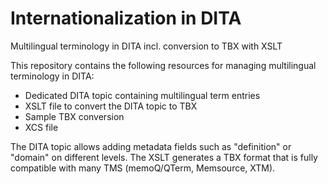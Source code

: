 # Internationalization in DITA
Multilingual terminology in DITA incl. conversion to TBX with XSLT

This repository contains the following resources for managing multilingual terminology in DITA:
- Dedicated DITA topic containing multilingual term entries
- XSLT file to convert the DITA topic to TBX
- Sample TBX conversion
- XCS file

The DITA topic allows adding metadata fields such as "definition" or "domain" on different levels. The XSLT generates a TBX format that is fully compatible with many TMS (memoQ/QTerm, Memsource, XTM). 
